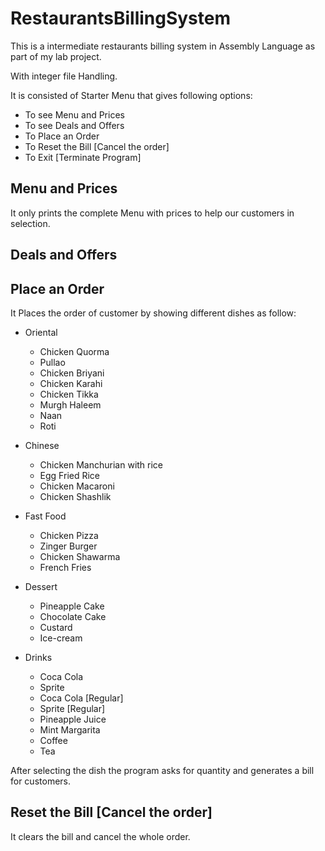 # RestaurantsBillingSystem

This is a intermediate restaurants billing system in Assembly Language as part of my lab project.

With integer file Handling.

It is consisted of Starter Menu that gives following options:

- To see Menu and Prices
- To see Deals and Offers
- To Place an Order
- To Reset the Bill [Cancel the order]
- To Exit [Terminate Program]

## Menu and Prices

It only prints the complete Menu with prices to help our customers in selection.

## Deals and Offers
<!-- TODO  -->

## Place an Order

It Places the order of customer by showing different dishes as follow:

- Oriental

   + Chicken Quorma
   + Pullao
   + Chicken Briyani
   + Chicken Karahi
   + Chicken Tikka
   + Murgh Haleem
   + Naan
   + Roti

- Chinese

   + Chicken Manchurian with rice
   + Egg Fried Rice
   + Chicken Macaroni
   + Chicken Shashlik

- Fast Food

   + Chicken Pizza
   + Zinger Burger
   + Chicken Shawarma
   + French Fries

- Dessert

   + Pineapple Cake
   + Chocolate Cake
   + Custard
   + Ice-cream 

- Drinks

   + Coca Cola
   + Sprite
   + Coca Cola [Regular]
   + Sprite [Regular]
   + Pineapple Juice
   + Mint Margarita
   + Coffee
   + Tea

After selecting the dish the program asks for quantity and generates a bill for customers.

## Reset the Bill [Cancel the order]

It clears the bill and cancel the whole order.
